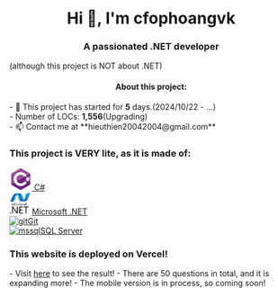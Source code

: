 <h1 align="center">Hi 👋, I'm cfophoangvk</h1>
<h3 align="center">A passionated .NET developer</h3>
<p>(although this project is NOT about .NET)</p>
<h4 align="center">About this project:</h4>
- 🔭 This project has started for <b>5</b> days.(2024/10/22 - ...)<br>
- Number of LOCs: <b>1,556</b>(Upgrading)<br>
- 📫 Contact me at **hieuthien20042004@gmail.com**<br>

<h3 align="left">This project is VERY lite, as it is made of:</h3>
<p align="left">
<a href="https://www.w3schools.com/cs/" target="_blank" rel="noreferrer"><img src="https://raw.githubusercontent.com/devicons/devicon/master/icons/csharp/csharp-original.svg" alt="csharp" width="40" height="40"/> C# </a> <br>
<a href="https://dotnet.microsoft.com/" target="_blank" rel="noreferrer"><img src="https://raw.githubusercontent.com/devicons/devicon/master/icons/dot-net/dot-net-original-wordmark.svg" alt="dotnet" width="40" height="40"/>Microsoft .NET</a><br>
<a href="https://git-scm.com/" target="_blank" rel="noreferrer"> <img src="https://www.vectorlogo.zone/logos/git-scm/git-scm-icon.svg" alt="git" width="40" height="40"/>Git</a><br>
<a href="https://www.microsoft.com/en-us/sql-server" target="_blank" rel="noreferrer"><img src="https://www.svgrepo.com/show/303229/microsoft-sql-server-logo.svg" alt="mssql" width="40" height="40"/>SQL Server</a><br>
</p>

<h3>This website is deployed on Vercel!</h3>
- Visit <a href="https://cfophoangvk.vercel.app">here</a> to see the result!
- There are 50 questions in total, and it is expanding more!
- The mobile version is in process, so coming soon!